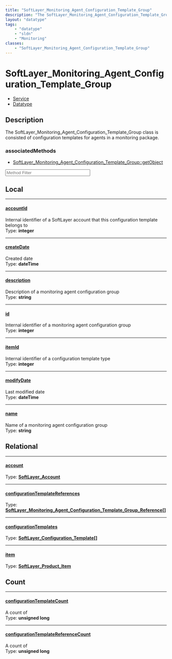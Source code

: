 ```yaml
---
title: "SoftLayer_Monitoring_Agent_Configuration_Template_Group"
description: "The SoftLayer_Monitoring_Agent_Configuration_Template_Group class is consisted of configuration templates for agents in... "
layout: "datatype"
tags:
    - "datatype"
    - "sldn"
    - "Monitoring"
classes:
    - "SoftLayer_Monitoring_Agent_Configuration_Template_Group"
---
```


# SoftLayer_Monitoring_Agent_Configuration_Template_Group
<div id='service-datatype'>
    <ul id='sldn-reference-tabs'>
    <li id='service'> <a href='/reference/services/SoftLayer_Monitoring_Agent_Configuration_Template_Group' >Service</a></li>    <li id='datatype'> <a href='/reference/datatypes/SoftLayer_Monitoring_Agent_Configuration_Template_Group' >Datatype</a></li>
    </ul>
</div>

## Description 
The SoftLayer_Monitoring_Agent_Configuration_Template_Group class is consisted of configuration templates for agents in a monitoring package. 


### associatedMethods

*  [SoftLayer_Monitoring_Agent_Configuration_Template_Group::getObject](/reference/services/SoftLayer_Monitoring_Agent_Configuration_Template_Group/getObject )





<!-- Service Filer BEGIN -->
<div class="view-filters">
        <div class="clearfix">
            <div class="search-input-box">
                <input placeholder="Method Filter" onkeyup="titleSearch(inputId='prop-input', divId='properties', elementClass='prop-row')" 
                    type="text" id="prop-input" value="" size="30" maxlength="128" class="form-text">
            </div>
        </div>
</div>
<!-- Service Filer END -->

<div id="properties" class="content">
<div id="localProperties" class="prop-content" >

## Local
-----
[accountId]: #accountid
#### [accountId]
Internal identifier of a SoftLayer account that this configuration template belongs to   
<span class="type-label">Type: </span>**integer**

-----
[createDate]: #createdate
#### [createDate]
Created date  
<span class="type-label">Type: </span>**dateTime**

-----
[description]: #description
#### [description]
Description of a monitoring agent configuration group  
<span class="type-label">Type: </span>**string**

-----
[id]: #id
#### [id]
Internal identifier of a monitoring agent configuration group  
<span class="type-label">Type: </span>**integer**

-----
[itemId]: #itemid
#### [itemId]
Internal identifier of a configuration template type  
<span class="type-label">Type: </span>**integer**

-----
[modifyDate]: #modifydate
#### [modifyDate]
Last modified date  
<span class="type-label">Type: </span>**dateTime**

-----
[name]: #name
#### [name]
Name of a monitoring agent configuration group  
<span class="type-label">Type: </span>**string**

</div>
<!-- LOCAL PROPERTY END -->

<div id="relationalProperties"  class="prop-content" >

## Relational
-----
[account]: #account
#### [account]
  
<span class="type-label">Type: </span>**<a href='/reference/datatypes/SoftLayer_Account'>SoftLayer_Account </a>**

-----
[configurationTemplateReferences]: #configurationtemplatereferences
#### [configurationTemplateReferences]
  
<span class="type-label">Type: </span>**<a href='/reference/datatypes/SoftLayer_Monitoring_Agent_Configuration_Template_Group_Reference'>SoftLayer_Monitoring_Agent_Configuration_Template_Group_Reference[] </a>**

-----
[configurationTemplates]: #configurationtemplates
#### [configurationTemplates]
  
<span class="type-label">Type: </span>**<a href='/reference/datatypes/SoftLayer_Configuration_Template'>SoftLayer_Configuration_Template[] </a>**

-----
[item]: #item
#### [item]
  
<span class="type-label">Type: </span>**<a href='/reference/datatypes/SoftLayer_Product_Item'>SoftLayer_Product_Item </a>**


## Count

-----
[configurationTemplateCount]: #configurationtemplatecount
#### [configurationTemplateCount]
A count of    
<span class="type-label">Type: </span>**unsigned long**


-----
[configurationTemplateReferenceCount]: #configurationtemplatereferencecount
#### [configurationTemplateReferenceCount]
A count of    
<span class="type-label">Type: </span>**unsigned long**

</div>


